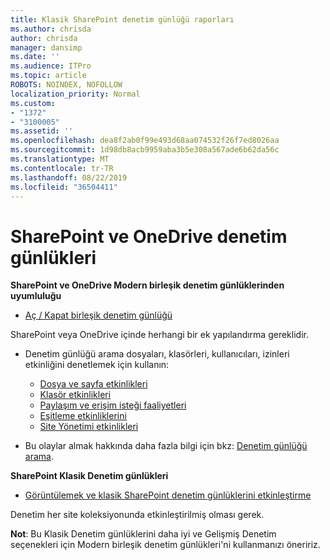 ```yaml
---
title: Klasik SharePoint denetim günlüğü raporları
ms.author: chrisda
author: chrisda
manager: dansimp
ms.date: ''
ms.audience: ITPro
ms.topic: article
ROBOTS: NOINDEX, NOFOLLOW
localization_priority: Normal
ms.custom:
- "1372"
- "3100005"
ms.assetid: ''
ms.openlocfilehash: dea8f2ab0f99e493d68aa074532f26f7ed8026aa
ms.sourcegitcommit: 1d98db8acb9959aba3b5e308a567ade6b62da56c
ms.translationtype: MT
ms.contentlocale: tr-TR
ms.lasthandoff: 08/22/2019
ms.locfileid: "36504411"
---
```

# <a name="sharepoint-and-onedrive-audit-logs"></a>SharePoint ve OneDrive denetim günlükleri

**SharePoint ve OneDrive Modern birleşik denetim günlüklerinden uyumluluğu**

- [Aç / Kapat birleşik denetim günlüğü](https://docs.microsoft.com/office365/securitycompliance/turn-audit-log-search-on-or-off) 

SharePoint veya OneDrive içinde herhangi bir ek yapılandırma gereklidir.

- Denetim günlüğü arama dosyaları, klasörleri, kullanıcıları, izinleri etkinliğini denetlemek için kullanın:

    - [Dosya ve sayfa etkinlikleri](https://docs.microsoft.com/office365/securitycompliance/search-the-audit-log-in-security-and-compliance)
    - [Klasör etkinlikleri](https://docs.microsoft.com/office365/securitycompliance/search-the-audit-log-in-security-and-compliance#folder-activities)
    - [Paylaşım ve erişim isteği faaliyetleri](https://docs.microsoft.com/office365/securitycompliance/search-the-audit-log-in-security-and-compliance#sharing-and-access-request-activities)
    - [Eşitleme etkinliklerini](https://docs.microsoft.com/office365/securitycompliance/search-the-audit-log-in-security-and-compliance#synchronization-activities)
    - [Site Yönetimi etkinlikleri](https://docs.microsoft.com/office365/securitycompliance/search-the-audit-log-in-security-and-compliance#site-administration-activities)
- Bu olaylar almak hakkında daha fazla bilgi için bkz: [Denetim günlüğü arama](https://docs.microsoft.com/office365/securitycompliance/search-the-audit-log-in-security-and-compliance#search-the-audit-log).

**SharePoint Klasik Denetim günlükleri**

- [Görüntülemek ve klasik SharePoint denetim günlüklerini etkinleştirme](https://support.office.com/article/view-audit-log-reports-b37c5869-1b47-4a82-a30d-ea20070fe527)

Denetim her site koleksiyonunda etkinleştirilmiş olması gerek. 

**Not**: Bu Klasik Denetim günlüklerini daha iyi ve Gelişmiş Denetim seçenekleri için Modern birleşik denetim günlükleri'ni kullanmanızı öneririz.

